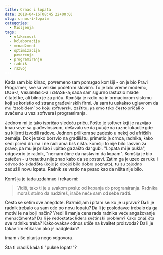 ```yaml
---
title: Crnac i lopata
date: 2018-04-16T08:45:22+00:00
slug: crnac-i-lopata
categories:
  - Mišljenja
tags:
  - efikasnost
  - kolaboracija
  - menadžment
  - optimizacija
  - poverenje
  - programiranje
  - radnik
  - razvoj
---
```


Kada sam bio klinac, povremeno sam pomagao komšiji - on je bio Pravi Programer, sve sa velikim početnim slovima. To je bilo vreme modema, DOS-a, VisualBasic-a i dBASE-a; sada sam sigurno rastužio mlade čitateljke, ali bitno je za priču. Komšija je radio na informacionom sistemu koji se koristio od strane građevinskih firmi. Ja sam tu uskakao uglavnom da mu ‘zaobiđem’ po koju softversku zaštitu; pa smo tako često pričali o svačemu u vezi softvera i programiranja.

<!--more-->

Jednom mi je tako ispričao sledeću priču. Pošto je softver koji je razvijao imao veze sa građevinstvom, dešavalo se da putuje na razne lokacije gde su klijenti izvodili radove. Jednom prilikom se zadesio u nekoj od afričkih zemalja. Dok je tako boravio na gradilištu, primetio je crnca, radnika, kako sedi pored druma i ne radi ama baš ništa. Komšiji to nije bilo sasvim za pravo, pa mu je prišao i upitao ga zašto dangubi. "Lopata mi je pukla", odgovorio je radnik, "nemam čime da nastavim da kopam". Komšija je bio zatečen - u trenutku nije znao kako da se postavi. Zatim ga je uzeo za ruku i odveo do skladišta (koje je obojci bilo dobro poznato); tu su zajedno zadužili novu lopatu. Radnik se vratio na posao kao da ništa nije bilo.

Komšija je tada uzdahnuo i rekao mi:

> Vidiš, tako ti je u svakom poslu: od kopanja do programiranja. Radnika moraš stalno da nadzireš, inače neće sam od sebe raditi.

Često se setim ove anegdote. Razmišljam i pitam se: ko je u pravu? Da li je radnik trebalo da sam ode po novu lopatu? Da li je poslodavac trebalo da ga motiviše na bolji način? Vredi li manja cena rada radnika veće angažovanje menadžmenta? Da li je nedostatak lidera suštinski problem? Kako znaš šta sve radniku treba? Kako ovakav odnos utiče na kvalitet proizvoda? Da li je takav tim efikasan ako je nadgledan?

Imam više pitanja nego odgovora.

Šta ti uradiš kada ti "pukne lopata"?